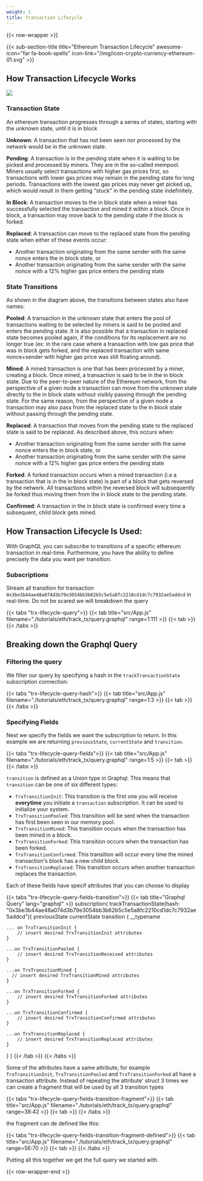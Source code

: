 ```yaml
---
weight: 1
title: Transaction Lifecycle
---
```


{{< row-wrapper >}}

{{< sub-section-title title="Ethereum Transaction Lifecycle" awesome-icon="far fa-book-spells" icon-link="/img/icon-crypto-currency-ethereum-01.svg" >}}

## How Transaction Lifecycle Works

![](/img/eth_transaction_lifecycle.png)

### Transaction State

An ethereum transaction progresses through a series of states, starting with the unknown state, until it is in block

__Unknown__: A transaction that has not been seen nor processed by the network would be in the unknown state.

__Pending__: A transaction is in the pending state when it is waiting to be picked and processed by miners. They are in the so-called mempool. Miners usually select transactions with higher gas prices first, so transactions with lower gas prices may remain in the pending state for long periods. Transactions with the lowest gas prices may never get picked up, which would result in them getting “stuck” in the pending state indefinitely.

__In Block__: A transaction moves to the in block state when a miner has successfully selected the transaction and mined it within a block. Once in block, a transaction may move back to the pending state if the block is forked.

__Replaced__: A transaction can move to the replaced state from the pending state when either of these events occur:

- Another transaction originating from the same sender with the same nonce enters the in block state, or
- Another transaction originating from the same sender with the same nonce with a 12% higher gas price enters the pending state

### State Transitions
As shown in the diagram above, the transitions between states also have names:

__Pooled__: A transaction in the unknown state that enters the pool of transactions waiting to be selected by miners is said to be pooled and enters the pending state. It is also possible that a transaction in replaced state becomes pooled again, if the conditions for its replacement are no longer true (ex: in the rare case where a transaction with low gas price that was in block gets forked, and the replaced transaction with same nonce+sender with higher gas price was still floating around).

__Mined__: A mined transaction is one that has been processed by a miner, creating a block. Once mined, a transaction is said to be in the in block state. Due to the peer-to-peer nature of the Ethereum network, from the perspective of a given node a transaction can move from the unknown state directly to the in block state without visibly passing through the pending state. For the same reason, from the perspective of a given node a transaction may also pass from the replaced state to the in block state without passing through the pending state.

__Replaced__: A transaction that moves from the pending state to the replaced state is said to be replaced.  As described above, this occurs when:

- Another transaction originating from the same sender with the same nonce enters the in block state, or
- Another transaction originating from the same sender with the same nonce with a 12% higher gas price enters the pending state

__Forked__: A forked transaction occurs when a mined transaction (i.e a transaction that is in the in block state) is part of a block that gets reversed by the network. All transactions within the reversed block will subsequently be forked thus moving them from the in block state to the pending state.

__Confirmed__: A transaction in the in block state is confirmed every time a subsequent, child block gets mined.

## How Transaction Lifecycle Is Used:
With GraphQL you can subscribe to transitions of a specific ethereum transaction in real-time. Furthermore, you have the ability to define precisely the data you want per transition.
### Subscriptions
Stream all transition for transaction `0x3be3b44ae48a074d3b79e3054bb3b62b5c5e5a8fc2210cd1dc7c7932ae5addcd` in real-time. Do not be scared we will breakdown the query

{{< tabs "trx-lifecycle-query">}}
{{< tab title="src/App.js" filename="./tutorials/eth/track_tx/query.graphql" range=1:111 >}}
{{< tab >}}
{{< /tabs >}}

## Breaking down the Graphql Query

### Filtering the query

We filter our query by specifying a hash in the `trackTransactionState` subscription connection:

{{< tabs "trx-lifecycle-query-hash">}}
{{< tab title="src/App.js" filename="./tutorials/eth/track_tx/query.graphql" range=1:3 >}}
{{< tab >}}
{{< /tabs >}}

### Specifying Fields

Next we specify the fields we want the subscription to return. In this example we are returning `previousState`, `currentState` and `transition`.

{{< tabs "trx-lifecycle-query-fields">}}
{{< tab title="src/App.js" filename="./tutorials/eth/track_tx/query.graphql" range=1:5 >}}
{{< tab >}}
{{< /tabs >}}

`transition` is defined as a Union type in Graphql. This means that `transition` can be one of six different types:

- `TrxTransitionInit`: This transition is the first one you will receive __everytime__ you initiate a `transaction` subscription. It can be used to initialize your system.
- `TrxTransitionPooled`: This transition will be sent when the transaction has first been seen in our memory pool.
- `TrxTransitionMined`: This transition occurs when the transaction has been mined in a block.
- `TrxTransitionForked`: This transition occurs when the transaction has been forked.
- `TrxTransitionConfirmed`: This transition will occur every time the mined transaction's block has a new child block.
- `TrxTransitionReplaced`: This transition occurs when another transaction replaces the transaction.

Each of these fields have specif attributes that you can choose to display


{{< tabs "trx-lifecycle-query-fields-transition">}}
{{< tab title="Graphql Query" lang="graphql" >}}
subscription{
  trackTransactionState(hash: "0x3be3b44ae48a074d3b79e3054bb3b62b5c5e5a8fc2210cd1dc7c7932ae5addcd"){
    previousState
    currentState
    transition {
      __typename

    ... on TrxTransitionInit {
        // insert desired TrxTransitionInit attributes
    }

    ...on TrxTransitionPooled {
        // insert desired TrxTransitionReceived attributes
    }

    ...on TrxTransitionMined {
      // insert desired TrxTransitionMined attributes
    }

    ...on TrxTransitionForked {
        // insert desired TrxTransitionForked attributes
    }

    ...on TrxTransitionConfirmed {
        // insert desired TrxTransitionConfirmed attributes
    }

    ...on TrxTransitionReplaced {
        // insert desired TrxTransitionReplaced attributes
    }
  }
}
{{< /tab >}}
{{< /tabs >}}

Some of the attributes have a same attribute, for example `TrxTransitionInit`, `TrxTransitionPooled` and `TrxTransitionForked` all have a transaction attribute. Instead of repeating the attribute' struct 3 times we can create a fragment that will be used by all 3 transition types

{{< tabs "trx-lifecycle-query-fields-transition-fragment">}}
{{< tab title="src/App.js" filename="./tutorials/eth/track_tx/query.graphql" range=38:42 >}}
{{< tab >}}
{{< /tabs >}}

the fragment can de defined like this:

{{< tabs "trx-lifecycle-query-fields-transition-fragment-defined">}}
{{< tab title="src/App.js" filename="./tutorials/eth/track_tx/query.graphql" range=56:70 >}}
{{< tab >}}
{{< /tabs >}} 

Putting all this together we get the full query we started with.

{{< row-wrapper-end >}}
